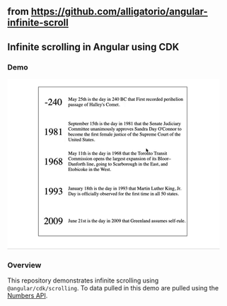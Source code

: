 ## from https://github.com/alligatorio/angular-infinite-scroll
## Infinite scrolling in Angular using CDK

### Demo

![](images/angular-infinite-scroll.gif)

### Overview

This repository demonstrates infinite scrolling using `@angular/cdk/scrolling`. To data pulled in this demo are pulled using the [Numbers API](http://numbersapi.com/).


